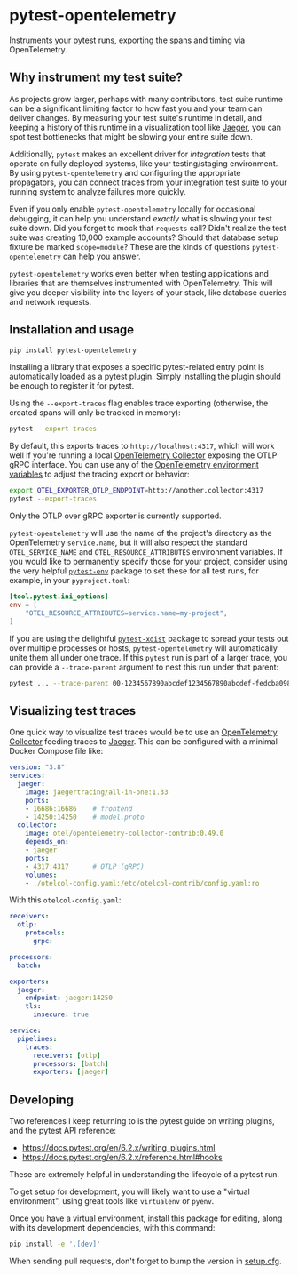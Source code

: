 # pytest-opentelemetry

Instruments your pytest runs, exporting the spans and timing via OpenTelemetry.

## Why instrument my test suite?

As projects grow larger, perhaps with many contributors, test suite runtime can be
a significant limiting factor to how fast you and your team can deliver changes.  By
measuring your test suite's runtime in detail, and keeping a history of this runtime
in a visualization tool like [Jaeger](https://jaegertracing.io), you can spot 
test bottlenecks that might be slowing your entire suite down.

Additionally, `pytest` makes an excellent driver for _integration_ tests that operate
on fully deployed systems, like your testing/staging environment.  By using 
`pytest-opentelemetry` and configuring the appropriate propagators, you can connect
traces from your integration test suite to your running system to analyze failures
more quickly.

Even if you only enable `pytest-opentelemetry` locally for occasional debugging, it 
can help you understand _exactly_ what is slowing your test suite down.  Did you 
forget to mock that `requests` call?  Didn't realize the test suite was creating 
10,000 example accounts?  Should that database setup fixture be marked 
`scope=module`? These are the kinds of questions `pytest-opentelemetry` can help 
you answer.

`pytest-opentelemetry` works even better when testing applications and libraries that 
are themselves instrumented with OpenTelemetry.  This will give you deeper visibility 
into the layers of your stack, like database queries and network requests.

## Installation and usage

```bash
pip install pytest-opentelemetry
```

Installing a library that exposes a specific pytest-related entry point is automatically
loaded as a pytest plugin.  Simply installing the plugin should be enough to register
it for pytest.

Using the `--export-traces` flag enables trace exporting (otherwise, the created spans
will only be tracked in memory):

```bash
pytest --export-traces
```

By default, this exports traces to `http://localhost:4317`, which will work well if
you're running a local [OpenTelemetry
Collector](https://opentelemetry.io/docs/collector/) exposing the OTLP gRPC interface.
You can use any of the [OpenTelemetry environment
variables](https://opentelemetry-python.readthedocs.io/en/latest/sdk/environment_variables.html)
to adjust the tracing export or behavior:

```bash
export OTEL_EXPORTER_OTLP_ENDPOINT=http://another.collector:4317
pytest --export-traces
```

Only the OTLP over gRPC exporter is currently supported.

`pytest-opentelemetry` will use the name of the project's directory as the OpenTelemetry
`service.name`, but it will also respect the standard `OTEL_SERVICE_NAME` and 
`OTEL_RESOURCE_ATTRIBUTES` environment variables.  If you would like to permanently
specify those for your project, consider using the very helpful 
[`pytest-env`](https://pypi.org/project/pytest-env/) package to set these for all test
runs, for example, in your `pyproject.toml`:

```toml
[tool.pytest.ini_options]
env = [
    "OTEL_RESOURCE_ATTRIBUTES=service.name=my-project",
]
```

If you are using the delightful [`pytest-xdist`](https://pypi.org/project/pytest-xdist/)
package to spread your tests out over multiple processes or hosts,
`pytest-opentelemetry` will automatically unite them all under one trace.  If this
`pytest` run is part of a larger trace, you can provide a `--trace-parent` argument to
nest this run under that parent:

```bash
pytest ... --trace-parent 00-1234567890abcdef1234567890abcdef-fedcba0987654321-01
```

## Visualizing test traces

One quick way to visualize test traces would be to use an [OpenTelemetry
Collector](https://opentelemetry.io/docs/collector/) feeding traces to
[Jaeger](https://jaegertracing.io).  This can be configured with a minimal Docker
Compose file like:

```yaml
version: "3.8"
services:
  jaeger:
    image: jaegertracing/all-in-one:1.33
    ports:
    - 16686:16686    # frontend
    - 14250:14250    # model.proto
  collector:
    image: otel/opentelemetry-collector-contrib:0.49.0
    depends_on:
    - jaeger
    ports:
    - 4317:4317      # OTLP (gRPC)
    volumes:
    - ./otelcol-config.yaml:/etc/otelcol-contrib/config.yaml:ro
```

With this `otelcol-config.yaml`:

```yaml
receivers:
  otlp:
    protocols:
      grpc:

processors:
  batch:

exporters:
  jaeger:
    endpoint: jaeger:14250
    tls:
      insecure: true

service:
  pipelines:
    traces:
      receivers: [otlp]
      processors: [batch]
      exporters: [jaeger]
```

## Developing

Two references I keep returning to is the pytest guide on writing plugins, and the
pytest API reference:

* https://docs.pytest.org/en/6.2.x/writing_plugins.html
* https://docs.pytest.org/en/6.2.x/reference.html#hooks

These are extremely helpful in understanding the lifecycle of a pytest run.

To get setup for development, you will likely want to use a "virtual environment", using
great tools like `virtualenv` or `pyenv`.

Once you have a virtual environment, install this package for editing, along with its
development dependencies, with this command:

```bash
pip install -e '.[dev]'
```

When sending pull requests, don't forget to bump the version in
[setup.cfg](./setup.cfg).

